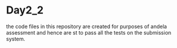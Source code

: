 # Day2_2
the code files in this repository are created for purposes of andela assessment and hence are st to pass all the tests on the submission system.
